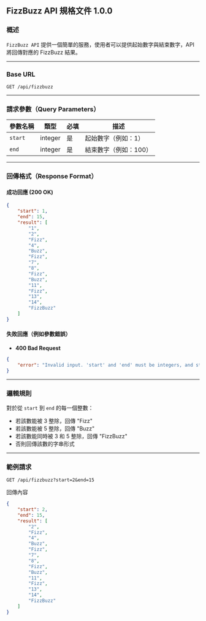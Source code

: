 ## FizzBuzz API 規格文件 1.0.0

### 概述

`FizzBuzz API` 提供一個簡單的服務，使用者可以提供起始數字與結束數字，API 將回傳對應的 FizzBuzz 結果。

---

### Base URL

```
GET /api/fizzbuzz
```

---

### 請求參數（Query Parameters）

| 參數名稱    | 類型      | 必填 | 描述           |
|---------|---------|----|--------------|
| `start` | integer | 是  | 起始數字（例如：1）   |
| `end`   | integer | 是  | 結束數字（例如：100） |

---

### 回傳格式（Response Format）

#### 成功回應 (200 OK)

```json
{
    "start": 1,
    "end": 15,
    "result": [
        "1",
        "2",
        "Fizz",
        "4",
        "Buzz",
        "Fizz",
        "7",
        "8",
        "Fizz",
        "Buzz",
        "11",
        "Fizz",
        "13",
        "14",
        "FizzBuzz"
    ]
}
```

#### 失敗回應（例如參數錯誤）

- **400 Bad Request**

```json
{
    "error": "Invalid input. 'start' and 'end' must be integers, and start <= end."
}
```

---

### 邏輯規則

對於從 `start` 到 `end` 的每一個整數：

- 若該數能被 3 整除，回傳 "Fizz"
- 若該數能被 5 整除，回傳 "Buzz"
- 若該數能同時被 3 和 5 整除，回傳 "FizzBuzz"
- 否則回傳該數的字串形式

---

### 範例請求

```
GET /api/fizzbuzz?start=2&end=15
```

回傳內容

```json
{
    "start": 2,
    "end": 15,
    "result": [
        "2",
        "Fizz",
        "4",
        "Buzz",
        "Fizz",
        "7",
        "8",
        "Fizz",
        "Buzz",
        "11",
        "Fizz",
        "13",
        "14",
        "FizzBuzz"
    ]
}
```
